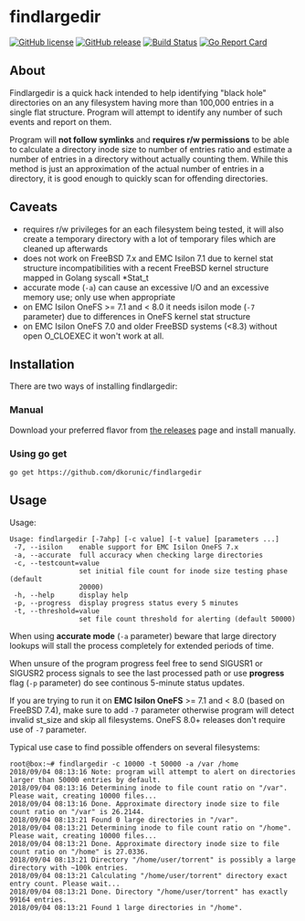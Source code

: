 findlargedir
===

[![GitHub license](https://img.shields.io/github/license/dkorunic/findlargedir.svg)](https://github.com/dkorunic/findlargedir/blob/master/LICENSE.txt)
[![GitHub release](https://img.shields.io/github/release/dkorunic/findlargedir.svg)](https://github.com/dkorunic/findlargedir/releases/latest)
[![Build Status](https://travis-ci.org/dkorunic/findlargedir.svg)](https://travis-ci.org/dkorunic/findlargedir)
[![Go Report Card](https://goreportcard.com/badge/github.com/dkorunic/findlargedir)](https://goreportcard.com/report/github.com/dkorunic/findlargedir)

## About

Findlargedir is a quick hack intended to help identifying "black hole" directories on an any filesystem having more than 100,000 entries in a single flat structure. Program will attempt to identify any number of such events and report on them.

Program will **not follow symlinks** and **requires r/w permissions** to be able to calculate a directory inode size to number of entries ratio and estimate a number of entries in a directory without actually counting them. While this method is just an approximation of the actual number of entries in a directory, it is good enough to quickly scan for offending directories.

## Caveats

* requires r/w privileges for an each filesystem being tested, it will also create a temporary directory with a lot of temporary files which are cleaned up afterwards
* does not work on FreeBSD 7.x and EMC Isilon 7.1 due to kernel stat structure incompatibilities with a recent FreeBSD kernel structure mapped in Golang syscall *Stat_t
* accurate mode (`-a`) can cause an excessive I/O and an excessive memory use; only use when appropriate
* on EMC Isilon OneFS >= 7.1 and < 8.0 it needs isilon mode (`-7` parameter) due to differences in OneFS kernel stat structure
* on EMC Isilon OneFS 7.0 and older FreeBSD systems (<8.3) without open O_CLOEXEC it won't work at all.

## Installation

There are two ways of installing findlargedir:

### Manual

Download your preferred flavor from [the releases](https://github.com/dkorunic/findlargedir/releases/latest) page and install manually.

### Using go get

```shell
go get https://github.com/dkorunic/findlargedir
```

## Usage

Usage:

```shell
Usage: findlargedir [-7ahp] [-c value] [-t value] [parameters ...]
 -7, --isilon    enable support for EMC Isilon OneFS 7.x
 -a, --accurate  full accuracy when checking large directories
 -c, --testcount=value
                 set initial file count for inode size testing phase (default
                 20000)
 -h, --help      display help
 -p, --progress  display progress status every 5 minutes
 -t, --threshold=value
                 set file count threshold for alerting (default 50000)
```

When using **accurate mode** (`-a` parameter) beware that large directory lookups will stall the process completely for extended periods of time. 

When unsure of the program progress feel free to send SIGUSR1 or SIGUSR2 process signals to see the last processed path or use **progress** flag (`-p` parameter) do see continous 5-minute status updates.

If you are trying to run it on **EMC Isilon OneFS** >= 7.1 and < 8.0 (based on FreeBSD 7.4), make sure to add `-7` parameter otherwise program will detect invalid st_size and skip all filesystems. OneFS 8.0+ releases don't require use of `-7` parameter.

Typical use case to find possible offenders on several filesystems:

```shell
root@box:~# findlargedir -c 10000 -t 50000 -a /var /home
2018/09/04 08:13:16 Note: program will attempt to alert on directories larger than 50000 entries by default.
2018/09/04 08:13:16 Determining inode to file count ratio on "/var". Please wait, creating 10000 files...
2018/09/04 08:13:16 Done. Approximate directory inode size to file count ratio on "/var" is 26.2144.
2018/09/04 08:13:21 Found 0 large directories in "/var".
2018/09/04 08:13:21 Determining inode to file count ratio on "/home". Please wait, creating 10000 files...
2018/09/04 08:13:21 Done. Approximate directory inode size to file count ratio on "/home" is 27.0336.
2018/09/04 08:13:21 Directory "/home/user/torrent" is possibly a large directory with ~100k entries.
2018/09/04 08:13:21 Calculating "/home/user/torrent" directory exact entry count. Please wait...
2018/09/04 08:13:21 Done. Directory "/home/user/torrent" has exactly 99164 entries.
2018/09/04 08:13:21 Found 1 large directories in "/home".
```
